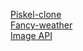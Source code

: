 [Piskel-clone](https://inspiring-mcnulty-03e8e7.netlify.com/)   
[Fancy-weather](https://admiring-brown-00649a.netlify.com/)   
[Image API](https://competent-leavitt-7ce112.netlify.com/)   
